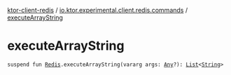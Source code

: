 [ktor-client-redis](../index.md) / [io.ktor.experimental.client.redis.commands](index.md) / [executeArrayString](./execute-array-string.md)

# executeArrayString

`suspend fun `[`Redis`](../io.ktor.experimental.client.redis/-redis/index.md)`.executeArrayString(vararg args: `[`Any`](https://kotlinlang.org/api/latest/jvm/stdlib/kotlin/-any/index.html)`?): `[`List`](https://kotlinlang.org/api/latest/jvm/stdlib/kotlin.collections/-list/index.html)`<`[`String`](https://kotlinlang.org/api/latest/jvm/stdlib/kotlin/-string/index.html)`>`